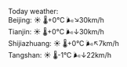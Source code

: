 Today weather:  
Beijing: ☀️ 🌡️+0°C 🌬️↘30km/h  
Tianjin: ☀️ 🌡️+0°C 🌬️↓30km/h  
Shijiazhuang: ☀️ 🌡️+0°C 🌬️↖7km/h  
Tangshan: ☀️ 🌡️-1°C 🌬️↓22km/h  
